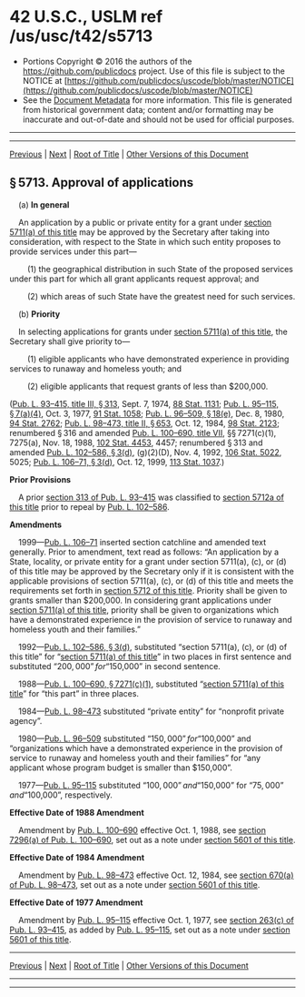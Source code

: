 ---
---

# 42 U.S.C., USLM ref /us/usc/t42/s5713

* Portions Copyright © 2016 the authors of the https://github.com/publicdocs project.
  Use of this file is subject to the NOTICE at [https://github.com/publicdocs/uscode/blob/master/NOTICE](https://github.com/publicdocs/uscode/blob/master/NOTICE)
* See the [Document Metadata](././../../../../../..//README.md) for more information.
  This file is generated from historical government data; content and/or formatting may be inaccurate and out-of-date and should not be used for official purposes.

----------
----------

[Previous](./../../../../../..//us/usc/t42/ch72/schIII/ptA/m__us_usc_t42_s5712d.md) | [Next](./../../../../../..//us/usc/t42/ch72/schIII/ptA/m__us_usc_t42_s5714.md) | [Root of Title](./../../../../../../) | [Other Versions of this Document](https://publicdocs.github.io/go/links?ns=uslm&ref=%2Fus%2Fusc%2Ft42%2Fs5713)

## § 5713. Approval of applications

    (a) __In general__ 

    An application by a public or private entity for a grant under [section 5711(a) of this title][/us/usc/t42/s5711/a] may be approved by the Secretary after taking into consideration, with respect to the State in which such entity proposes to provide services under this part—

        (1) the geographical distribution in such State of the proposed services under this part for which all grant applicants request approval; and

        (2) which areas of such State have the greatest need for such services.

    (b) __Priority__ 

    In selecting applications for grants under [section 5711(a) of this title][/us/usc/t42/s5711/a], the Secretary shall give priority to—

        (1) eligible applicants who have demonstrated experience in providing services to runaway and homeless youth; and

        (2) eligible applicants that request grants of less than $200,000.

([Pub. L. 93–415, title III, § 313][/us/pl/93/415/s313], Sept. 7, 1974, [88 Stat. 1131][/us/stat/88/1131]; [Pub. L. 95–115, § 7(a)(4)][/us/pl/95/115/s7/a/4], Oct. 3, 1977, [91 Stat. 1058][/us/stat/91/1058]; [Pub. L. 96–509, § 18(e)][/us/pl/96/509/s18/e], Dec. 8, 1980, [94 Stat. 2762][/us/stat/94/2762]; [Pub. L. 98–473, title II, § 653][/us/pl/98/473/s653], Oct. 12, 1984, [98 Stat. 2123][/us/stat/98/2123]; renumbered § 316 and amended [Pub. L. 100–690, title VII][/us/pl/100/690], §§ 7271(c)(1), 7275(a), Nov. 18, 1988, [102 Stat. 4453][/us/stat/102/4453], 4457; renumbered § 313 and amended [Pub. L. 102–586, § 3(d)][/us/pl/102/586/s3/d], (g)(2)(D), Nov. 4, 1992, [106 Stat. 5022][/us/stat/106/5022], 5025; [Pub. L. 106–71, § 3(d)][/us/pl/106/71/s3/d], Oct. 12, 1999, [113 Stat. 1037][/us/stat/113/1037].)

 __Prior Provisions__ 

    A prior [section 313 of Pub. L. 93–415][/us/pl/93/415/s313] was classified to [section 5712a of this title][/us/usc/t42/s5712a] prior to repeal by [Pub. L. 102–586][/us/pl/102/586].

 __Amendments__ 

    1999—[Pub. L. 106–71][/us/pl/106/71] inserted section catchline and amended text generally. Prior to amendment, text read as follows: “An application by a State, locality, or private entity for a grant under section 5711(a), (c), or (d) of this title may be approved by the Secretary only if it is consistent with the applicable provisions of section 5711(a), (c), or (d) of this title and meets the requirements set forth in [section 5712 of this title][/us/usc/t42/s5712]. Priority shall be given to grants smaller than $200,000. In considering grant applications under [section 5711(a) of this title][/us/usc/t42/s5711/a], priority shall be given to organizations which have a demonstrated experience in the provision of service to runaway and homeless youth and their families.”

    1992—[Pub. L. 102–586, § 3(d)][/us/pl/102/586/s3/d], substituted “section 5711(a), (c), or (d) of this title” for “[section 5711(a) of this title][/us/usc/t42/s5711/a]” in two places in first sentence and substituted “$200,000” for “$150,000” in second sentence.

    1988—[Pub. L. 100–690, § 7271(c)(1)][/us/pl/100/690/s7271/c/1], substituted “[section 5711(a) of this title][/us/usc/t42/s5711/a]” for “this part” in three places.

    1984—[Pub. L. 98–473][/us/pl/98/473] substituted “private entity” for “nonprofit private agency”.

    1980—[Pub. L. 96–509][/us/pl/96/509] substituted “$150,000” for “$100,000” and “organizations which have a demonstrated experience in the provision of service to runaway and homeless youth and their families” for “any applicant whose program budget is smaller than $150,000”.

    1977—[Pub. L. 95–115][/us/pl/95/115] substituted “$100,000” and “$150,000” for “$75,000” and “$100,000”, respectively.

 __Effective Date of 1988 Amendment__ 

    Amendment by [Pub. L. 100–690][/us/pl/100/690] effective Oct. 1, 1988, see [section 7296(a) of Pub. L. 100–690][/us/pl/100/690/s7296/a], set out as a note under [section 5601 of this title][/us/usc/t42/s5601].

 __Effective Date of 1984 Amendment__ 

    Amendment by [Pub. L. 98–473][/us/pl/98/473] effective Oct. 12, 1984, see [section 670(a) of Pub. L. 98–473][/us/pl/98/473/s670/a], set out as a note under [section 5601 of this title][/us/usc/t42/s5601].

 __Effective Date of 1977 Amendment__ 

    Amendment by [Pub. L. 95–115][/us/pl/95/115] effective Oct. 1, 1977, see [section 263(c) of Pub. L. 93–415][/us/pl/93/415/s263/c], as added by [Pub. L. 95–115][/us/pl/95/115], set out as a note under [section 5601 of this title][/us/usc/t42/s5601].

----------

[Previous](./../../../../../..//us/usc/t42/ch72/schIII/ptA/m__us_usc_t42_s5712d.md) | [Next](./../../../../../..//us/usc/t42/ch72/schIII/ptA/m__us_usc_t42_s5714.md) | [Root of Title](./../../../../../../) | [Other Versions of this Document](https://publicdocs.github.io/go/links?ns=uslm&ref=%2Fus%2Fusc%2Ft42%2Fs5713)

----------
----------

[/us/usc/t42/s5711/a]: https://publicdocs.github.io/go/links?ns=uslm&ref=%2Fus%2Fusc%2Ft42%2Fs5711%2Fa
[/us/usc/t42/s5711/a]: https://publicdocs.github.io/go/links?ns=uslm&ref=%2Fus%2Fusc%2Ft42%2Fs5711%2Fa
[/us/pl/93/415/s313]: https://publicdocs.github.io/go/links?ns=uslm&ref=%2Fus%2Fpl%2F93%2F415%2Fs313
[/us/stat/88/1131]: https://publicdocs.github.io/go/links?ns=uslm&ref=%2Fus%2Fstat%2F88%2F1131
[/us/pl/95/115/s7/a/4]: https://publicdocs.github.io/go/links?ns=uslm&ref=%2Fus%2Fpl%2F95%2F115%2Fs7%2Fa%2F4
[/us/stat/91/1058]: https://publicdocs.github.io/go/links?ns=uslm&ref=%2Fus%2Fstat%2F91%2F1058
[/us/pl/96/509/s18/e]: https://publicdocs.github.io/go/links?ns=uslm&ref=%2Fus%2Fpl%2F96%2F509%2Fs18%2Fe
[/us/stat/94/2762]: https://publicdocs.github.io/go/links?ns=uslm&ref=%2Fus%2Fstat%2F94%2F2762
[/us/pl/98/473/s653]: https://publicdocs.github.io/go/links?ns=uslm&ref=%2Fus%2Fpl%2F98%2F473%2Fs653
[/us/stat/98/2123]: https://publicdocs.github.io/go/links?ns=uslm&ref=%2Fus%2Fstat%2F98%2F2123
[/us/pl/100/690]: https://publicdocs.github.io/go/links?ns=uslm&ref=%2Fus%2Fpl%2F100%2F690
[/us/stat/102/4453]: https://publicdocs.github.io/go/links?ns=uslm&ref=%2Fus%2Fstat%2F102%2F4453
[/us/pl/102/586/s3/d]: https://publicdocs.github.io/go/links?ns=uslm&ref=%2Fus%2Fpl%2F102%2F586%2Fs3%2Fd
[/us/stat/106/5022]: https://publicdocs.github.io/go/links?ns=uslm&ref=%2Fus%2Fstat%2F106%2F5022
[/us/pl/106/71/s3/d]: https://publicdocs.github.io/go/links?ns=uslm&ref=%2Fus%2Fpl%2F106%2F71%2Fs3%2Fd
[/us/stat/113/1037]: https://publicdocs.github.io/go/links?ns=uslm&ref=%2Fus%2Fstat%2F113%2F1037
[/us/pl/93/415/s313]: https://publicdocs.github.io/go/links?ns=uslm&ref=%2Fus%2Fpl%2F93%2F415%2Fs313
[/us/usc/t42/s5712a]: https://publicdocs.github.io/go/links?ns=uslm&ref=%2Fus%2Fusc%2Ft42%2Fs5712a
[/us/pl/102/586]: https://publicdocs.github.io/go/links?ns=uslm&ref=%2Fus%2Fpl%2F102%2F586
[/us/pl/106/71]: https://publicdocs.github.io/go/links?ns=uslm&ref=%2Fus%2Fpl%2F106%2F71
[/us/usc/t42/s5712]: https://publicdocs.github.io/go/links?ns=uslm&ref=%2Fus%2Fusc%2Ft42%2Fs5712
[/us/usc/t42/s5711/a]: https://publicdocs.github.io/go/links?ns=uslm&ref=%2Fus%2Fusc%2Ft42%2Fs5711%2Fa
[/us/pl/102/586/s3/d]: https://publicdocs.github.io/go/links?ns=uslm&ref=%2Fus%2Fpl%2F102%2F586%2Fs3%2Fd
[/us/usc/t42/s5711/a]: https://publicdocs.github.io/go/links?ns=uslm&ref=%2Fus%2Fusc%2Ft42%2Fs5711%2Fa
[/us/pl/100/690/s7271/c/1]: https://publicdocs.github.io/go/links?ns=uslm&ref=%2Fus%2Fpl%2F100%2F690%2Fs7271%2Fc%2F1
[/us/usc/t42/s5711/a]: https://publicdocs.github.io/go/links?ns=uslm&ref=%2Fus%2Fusc%2Ft42%2Fs5711%2Fa
[/us/pl/98/473]: https://publicdocs.github.io/go/links?ns=uslm&ref=%2Fus%2Fpl%2F98%2F473
[/us/pl/96/509]: https://publicdocs.github.io/go/links?ns=uslm&ref=%2Fus%2Fpl%2F96%2F509
[/us/pl/95/115]: https://publicdocs.github.io/go/links?ns=uslm&ref=%2Fus%2Fpl%2F95%2F115
[/us/pl/100/690]: https://publicdocs.github.io/go/links?ns=uslm&ref=%2Fus%2Fpl%2F100%2F690
[/us/pl/100/690/s7296/a]: https://publicdocs.github.io/go/links?ns=uslm&ref=%2Fus%2Fpl%2F100%2F690%2Fs7296%2Fa
[/us/usc/t42/s5601]: https://publicdocs.github.io/go/links?ns=uslm&ref=%2Fus%2Fusc%2Ft42%2Fs5601
[/us/pl/98/473]: https://publicdocs.github.io/go/links?ns=uslm&ref=%2Fus%2Fpl%2F98%2F473
[/us/pl/98/473/s670/a]: https://publicdocs.github.io/go/links?ns=uslm&ref=%2Fus%2Fpl%2F98%2F473%2Fs670%2Fa
[/us/usc/t42/s5601]: https://publicdocs.github.io/go/links?ns=uslm&ref=%2Fus%2Fusc%2Ft42%2Fs5601
[/us/pl/95/115]: https://publicdocs.github.io/go/links?ns=uslm&ref=%2Fus%2Fpl%2F95%2F115
[/us/pl/93/415/s263/c]: https://publicdocs.github.io/go/links?ns=uslm&ref=%2Fus%2Fpl%2F93%2F415%2Fs263%2Fc
[/us/pl/95/115]: https://publicdocs.github.io/go/links?ns=uslm&ref=%2Fus%2Fpl%2F95%2F115
[/us/usc/t42/s5601]: https://publicdocs.github.io/go/links?ns=uslm&ref=%2Fus%2Fusc%2Ft42%2Fs5601


